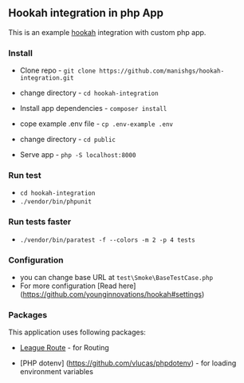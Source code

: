 ## Hookah integration in php App
This is an example [hookah](https://github.com/younginnovations/hookah) integration with custom php app.

### Install

* Clone repo - `git clone https://github.com/manishgs/hookah-integration.git`

* change directory - `cd hookah-integration`

* Install app dependencies -  `composer install`

* cope example .env file - `cp .env-example .env`

* change directory - `cd public` 

* Serve app - `php -S localhost:8000` 


### Run test
* `cd hookah-integration`
* `./vendor/bin/phpunit`

### Run tests faster
* `./vendor/bin/paratest -f --colors -m 2 -p 4 tests` 

### Configuration
* you can change base URL at `test\Smoke\BaseTestCase.php`
* For more configuration [Read here] (https://github.com/younginnovations/hookah#settings)

### Packages

This application uses following packages:

* [League Route](http://route.thephpleague.com/) - for Routing

* [PHP dotenv] (https://github.com/vlucas/phpdotenv) - for loading environment variables

